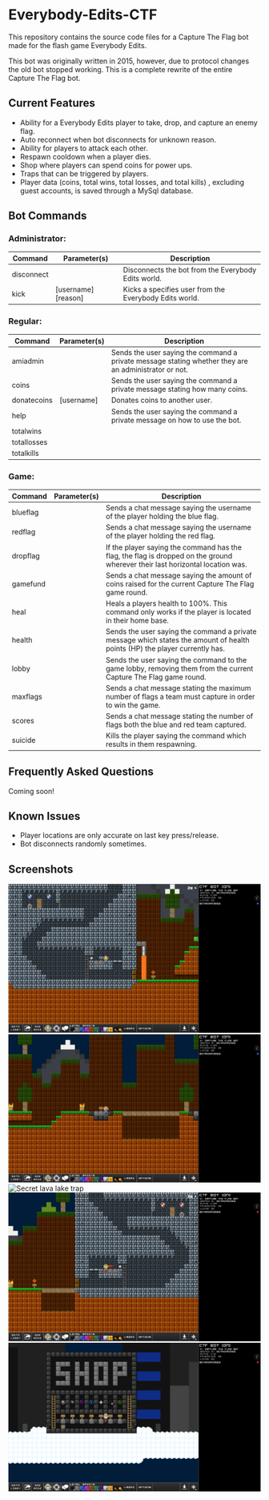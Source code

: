 # Everybody-Edits-CTF
This repository contains the source code files for a Capture The Flag bot made for the flash game Everybody Edits.

This bot was originally written in 2015, however, due to protocol changes the old bot stopped working. This is a complete rewrite of the entire Capture The Flag bot.

## Current Features
* Ability for a Everybody Edits player to take, drop, and capture an enemy flag.
* Auto reconnect when bot disconnects for unknown reason.
* Ability for players to attack each other.
* Respawn cooldown when a player dies.
* Shop where players can spend coins for power ups.
* Traps that can be triggered by players.
* Player data (coins, total wins, total losses, and total kills) , excluding guest accounts, is saved through a MySql database.

## Bot Commands

### Administrator:
| Command       | Parameter(s)        | Description                                            |
| ------------- | ------------------- | ------------------------------------------------------ |
| disconnect    |                     | Disconnects the bot from the Everybody Edits world.    |
| kick          | [username] [reason] | Kicks a specifies user from the Everybody Edits world. |

### Regular:
| Command       | Parameter(s)        | Description   |
| ------------- | ------------------- | ------------- |
| amiadmin      |                     | Sends the user saying the command a private message stating whether they are an administrator or not.  |
| coins         |                     | Sends the user saying the command a private message stating how many coins.                            |
| donatecoins   | [username]          | Donates coins to another user.                                                                         |
| help          |                     | Sends the user saying the command a private message on how to use the bot.                             |
| totalwins     |                     |                                                                                                        |
| totallosses   |                     |                                                                                                        |
| totalkills    |                     |                                                                                                        |

### Game:
| Command       | Parameter(s)        | Description   |
| ------------- | ------------------- | ----------------------------------------------------------------------------------------------------------------------------- |
| blueflag      |                     | Sends a chat message saying the username of the player holding the blue flag.                                                 |
| redflag       |                     | Sends a chat message saying the username of the player holding the red flag.                                                  |
| dropflag      |                     | If the player saying the command has the flag, the flag is dropped on the ground wherever their last horizontal location was. |
| gamefund      |                     | Sends a chat message saying the amount of coins raised for the current Capture The Flag game round.                           |
| heal          |                     | Heals a players health to 100%. This command only works if the player is located in their home base.                          |
| health        |                     | Sends the user saying the command a private message which states the amount of health points (HP) the player currently has.   |
| lobby         |                     | Sends the user saying the command to the game lobby, removing them from the current Capture The Flag game round.              |
| maxflags      |                     | Sends a chat message stating the maximum number of flags a team must capture in order to win the game.                        |
| scores        |                     | Sends a chat message stating the number of flags both the blue and red team captured.                                         |
| suicide       |                     | Kills the player saying the command which results in them respawning.                                                         |

## Frequently Asked Questions
Coming soon!

## Known Issues
* Player locations are only accurate on last key press/release.
* Bot disconnects randomly sometimes.

## Screenshots
![Blue team trap](Images/BlueTeamTrap.png "Player triggering the blue teams base trap")
![Bridge trap](Images/BridgeTrap.png "Player triggering the bridge trap")
![Secret lava lake trap](Images/LavaLakeTrap.png "Player triggering the \"secret trap\" at the lava lake")
![Red team trap](Images/RedTeamTrap.png "Player triggering the red teams base trap")
![Shop](Images/Shop.png "Player inside the shop where they can purchase items with coins")

